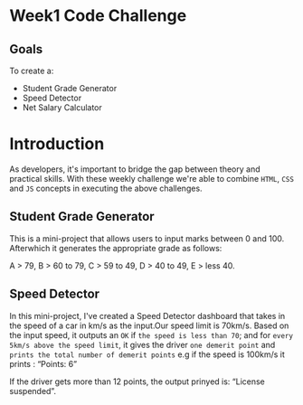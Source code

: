 # Week1 Code Challenge

## Goals

To create a:
- Student Grade Generator 
- Speed Detector
- Net Salary Calculator

# Introduction
As developers, it's important to bridge the gap between theory and practical skills. With these weekly challenge we're able to combine `HTML`, `CSS` and `JS` concepts in executing the above challenges.

## Student Grade Generator 
This is a mini-project that allows users to input marks between 0 and 100. Afterwhich it generates the appropriate grade as follows: 

A > 79, B > 60 to 79, C > 59 to 49, D > 40 to 49, E > less 40.


## Speed Detector

In this mini-project, I've created a Speed Detector dashboard that takes in the speed of a car in km/s as the input.Our speed limit is 70km/s. Based on the input speed, it outputs an `OK` if `the speed is less than 70`; and for `every 5km/s above the speed limit`, it gives the driver `one demerit point` and `prints the total number of demerit points` e.g if the speed is 100km/s it prints : “Points: 6”

If the driver gets more than 12 points, the output prinyed is: “License suspended”.







